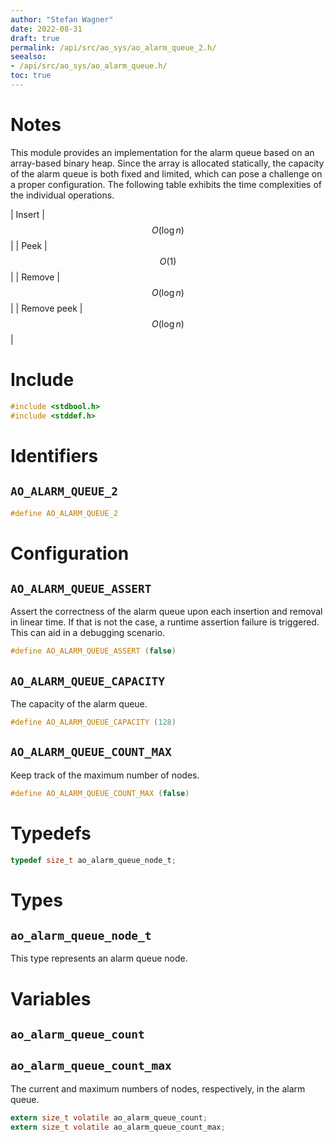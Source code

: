 ```yaml
---
author: "Stefan Wagner"
date: 2022-08-31
draft: true
permalink: /api/src/ao_sys/ao_alarm_queue_2.h/
seealso:
- /api/src/ao_sys/ao_alarm_queue.h/
toc: true
---
```


# Notes

This module provides an implementation for the alarm queue based on an array-based binary heap. Since the array is allocated statically, the capacity of the alarm queue is both fixed and limited, which can pose a challenge on a proper configuration. The following table exhibits the time complexities of the individual operations.

| Insert | $$O(\log n)$$ |
| Peek | $$O(1)$$ |
| Remove | $$O(\log n)$$ |
| Remove peek | $$O(\log n)$$ |

# Include

```c
#include <stdbool.h>
#include <stddef.h>
```

# Identifiers

## `AO_ALARM_QUEUE_2`

```c
#define AO_ALARM_QUEUE_2
```

# Configuration

## `AO_ALARM_QUEUE_ASSERT`

Assert the correctness of the alarm queue upon each insertion and removal in linear time. If that is not the case, a runtime assertion failure is triggered. This can aid in a debugging scenario.

```c
#define AO_ALARM_QUEUE_ASSERT (false)
```

## `AO_ALARM_QUEUE_CAPACITY`

The capacity of the alarm queue.

```c
#define AO_ALARM_QUEUE_CAPACITY (128)
```

## `AO_ALARM_QUEUE_COUNT_MAX`

Keep track of the maximum number of nodes.

```c
#define AO_ALARM_QUEUE_COUNT_MAX (false)
```

# Typedefs

```c
typedef size_t ao_alarm_queue_node_t;
```

# Types

## `ao_alarm_queue_node_t`

This type represents an alarm queue node.

# Variables

## `ao_alarm_queue_count`
## `ao_alarm_queue_count_max`

The current and maximum numbers of nodes, respectively, in the alarm queue.

```c
extern size_t volatile ao_alarm_queue_count;
extern size_t volatile ao_alarm_queue_count_max;
```
